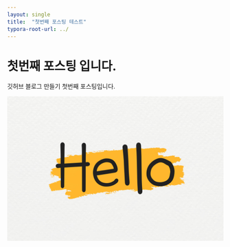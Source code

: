 ```yaml
---
layout: single
title:  "첫번째 포스팅 테스트"
typora-root-url: ../
---
```


# 첫번째 포스팅 입니다.

깃허브 블로그 만들기 첫번째 포스팅입니다.

![v813-aew-22](/images/2024-09-03-first/v813-aew-22-5537751.jpg)
